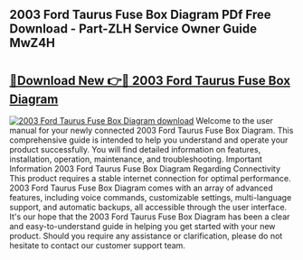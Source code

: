 ## 2003 Ford Taurus Fuse Box Diagram PDf Free Download - Part-ZLH Service Owner Guide MwZ4H

# <h2><a href="http://dfoysi.blite.top/?on=2003+Ford+Taurus+Fuse+Box+Diagram">🔗Download New 👉🔴 2003 Ford Taurus Fuse Box Diagram</a></h2>

[![2003 Ford Taurus Fuse Box Diagram download](https://i.imgur.com/lujVjoI.png)](http://dfoysi.blite.top/?on=2003+Ford+Taurus+Fuse+Box+Diagram)
Welcome to the user manual for your newly connected 2003 Ford Taurus Fuse Box Diagram. This comprehensive guide is intended to help you understand and operate your product successfully. You will find detailed information on features, installation, operation, maintenance, and troubleshooting. Important Information 2003 Ford Taurus Fuse Box Diagram Regarding Connectivity This product requires a stable internet connection for optimal performance. 2003 Ford Taurus Fuse Box Diagram comes with an array of advanced features, including voice commands, customizable settings, multi-language support, and automatic backups, all accessible through the user interface. It's our hope that the 2003 Ford Taurus Fuse Box Diagram has been a clear and easy-to-understand guide in helping you get started with your new product. Should you require any assistance or clarification, please do not hesitate to contact our customer support team.
